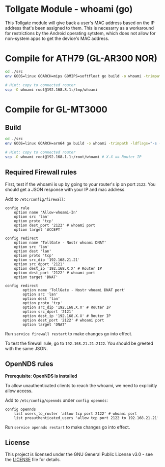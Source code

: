 # Tollgate Module - whoami (go)

This Tollgate module will give back a user's MAC address based on the IP address that's been assigned to them. This is necesarry as a workaround for restrictions by the Android operating sytstem, which does not allow for non-system apps to get the device's MAC address.

# Compile for ATH79 (GL-AR300 NOR)

```bash
cd ./src
env GOOS=linux GOARCH=mips GOMIPS=softfloat go build -o whoami -trimpath -ldflags="-s -w"

# Hint: copy to connected router 
scp -O whoami root@192.168.8.1:/tmp/whoami
```

# Compile for GL-MT3000

## Build

```bash
cd ./src
env GOOS=linux GOARCH=arm64 go build -o whoami -trimpath -ldflags="-s -w"

# Hint: copy to connected router 
scp -O whoami root@192.168.1.1:/root/whoami # X.X == Router IP
```

## Required Firewall rules

First, test if the whoami is up by going to your router's ip on port `2122`. You should get a JSON response with your IP and mac address.

Add to `/etc/config/firewall`:
```uci
config rule
	option name 'Allow-whoami-In'
	option src 'lan'
	option proto 'tcp'
	option dest_port '2122' # whoami port
	option target 'ACCEPT'

config redirect
	option name 'TollGate - Nostr whoami DNAT'
	option src 'lan'
	option dest 'lan'
	option proto 'tcp'
	option src_dip '192.168.21.21'
	option src_dport '2121'
	option dest_ip '192.168.X.X' # Router IP
	option dest_port '2122' # whoami port
	option target 'DNAT'

config redirect
        option name 'TollGate - Nostr whoami DNAT port'
        option src 'lan'
        option dest 'lan'
        option proto 'tcp'
        option src_dip '192.168.X.X' # Router IP
        option src_dport '2121'
        option dest_ip '192.168.X.X' # Router IP
        option dest_port '2122' # whoami port
        option target 'DNAT'
```

Run `service firewall restart` to make changes go into effect.

To test the firewall rule, go to `192.168.21.21:2122`. You should be greeted with the same JSON.


## OpenNDS rules
**Prerequisite: OpenNDS is installed**

To allow unauthenticated clients to reach the whoami, we need to explicitly allow access.

Add to `/etc/config/opennds` under `config opennds`:
```uci
config opennds
    list users_to_router 'allow tcp port 2122' # whoami port
    list preauthenticated_users 'allow tcp port 2122 to 192.168.21.21'
```

Run `service opennds restart` to make changes go into effect.

## License
This project is licensed under the GNU General Public License v3.0 - see the [LICENSE](LICENSE) file for details.

